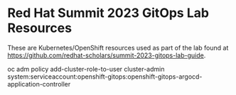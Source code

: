 # Red Hat Summit 2023 GitOps Lab Resources

These are Kubernetes/OpenShift resources used as part of the lab found at https://github.com/redhat-scholars/summit-2023-gitops-lab-guide.




oc adm policy add-cluster-role-to-user cluster-admin system:serviceaccount:openshift-gitops:openshift-gitops-argocd-application-controller
